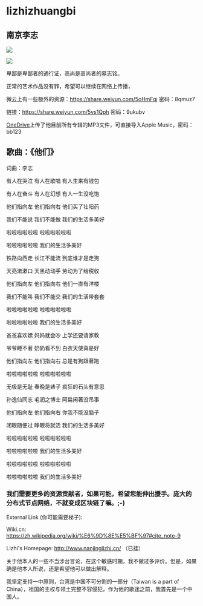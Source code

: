 # lizhizhuangbi

## 南京李志

![](https://s.mxmcdn.net/images-storage/albums/3/4/6/2/9/7/26792643_800_800.jpg)

[^_^]:
![](http://img.zcool.cn/community/0120eb598c1106a801215603bc51aa.PNG@2o.jpg)

卑鄙是卑鄙者的通行证，高尚是高尚者的墓志铭。

正常的艺术作品没有罪，希望可以继续在网络上传播，

微云上有一些额外的资源：https://share.weiyun.com/5oHmFqj 密码：8qmuz7  

链接：https://share.weiyun.com/5vs1Qph 密码：9ukubv  

[OneDrive](https://studentutsedu-my.sharepoint.com/:u:/g/personal/13278508_student_uts_edu_au/Ecc6yjHuXhZEhCrRkbSrqqABoRDp67WjPAWrCEH4Iyq7NA?e=gfNkXi)上传了他目前所有专辑的MP3文件，可直接导入Apple Music，密码：bb123   

## 歌曲：《他们》

词曲：李志

有人在哭泣  有人在歌唱   有人生来有钱包

有人在奋斗  有人在幻想   有人一生没吃饱

他们指向左  他们指向右   他们买了壮阳药

我们不能说  我们不能做   我们的生活多美好

啦啦啦啦啦啦    啦啦啦啦啦啦

啦啦啦啦啦啦    我们的生活多美好

铁路向西走  长江不能流   到底谁才是走狗

天亮漱漱口  天黑动动手   劳动为了给税收

他们指向左  他们指向右  他们一直有洋楼

我们不能叫  我们不能交  我们的生活带套套

啦啦啦啦啦啦    啦啦啦啦啦啦

啦啦啦啦啦啦    我们的生活多美好

爸爸喜欢嫖  妈妈就会吵  上学还要请家教

爷爷睡不著  奶奶看不到  白衣天使真是好

他们指向左  他们指向右  总是有狗跟著跑

啦啦啦啦啦啦    啦啦啦啦啦啦

无极是无耻  春晚是婊子  疯狂的石头有意思

孙逸仙同志  毛润之博士  阿扁闲著没吊事

他们指向左  他们指向右  你我不能没脑子

闭眼随便过  睁眼将就活  我们的生活多美好

啦啦啦啦啦啦    啦啦啦啦啦啦

啦啦啦啦啦啦    我们的生活多美好

啦啦啦啦啦啦    啦啦啦啦啦啦

啦啦啦啦啦啦    我们的生活多美好

### 我们需要更多的资源贡献者，如果可能，希望您能伸出援手。庞大的分布式节点网络，不就变成区块链了嘛。;-)

External Link (你可能需要梯子):

Wiki.cn: https://zh.wikipedia.org/wiki/%E6%9D%8E%E5%BF%97#cite_note-9

Lizhi's Homepage: http://www.nanjinglizhi.cn/ （已挂）  

关于他本人的一些不当涉台言论，在这个敏感时期，我不做过多评价。但是，如果确是他本人所说，还是希望他可以做出解释。  

我坚定支持一中原则，台湾是中国不可分割的一部分（Taiwan is a part of China），祖国的主权与领土完整不容侵犯，作为他的歌迷之前，我首先是一个中国人。
